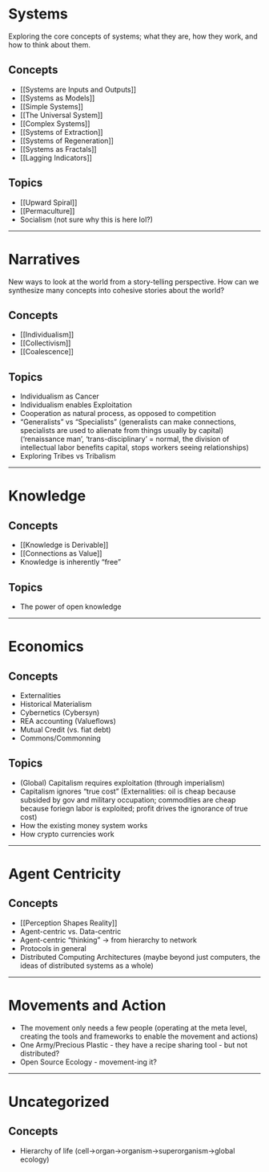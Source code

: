 # Systems
Exploring the core concepts of systems; what they are, how they work, and how to think about them.

## Concepts
- [[Systems are Inputs and Outputs]]
- [[Systems as Models]]
- [[Simple Systems]]
- [[The Universal System]]
- [[Complex Systems]]
- [[Systems of Extraction]]
- [[Systems of Regeneration]]
- [[Systems as Fractals]]
- [[Lagging Indicators]]

## Topics
- [[Upward Spiral]]
- [[Permaculture]] 
- Socialism (not sure why this is here lol?)

---

# Narratives
New ways to look at the world from a story-telling perspective. How can we synthesize many concepts into cohesive stories about the world?

## Concepts
- [[Individualism]]
- [[Collectivism]]
- [[Coalescence]]

## Topics
- Individualism as Cancer
- Individualism enables Exploitation
- Cooperation as natural process, as opposed to competition
- “Generalists” vs “Specialists” (generalists can make connections, specialists are used to alienate from things usually by capital) (‘renaissance man’, ‘trans-disciplinary’ = normal, the division of intellectual labor benefits capital, stops workers seeing relationships)
- Exploring Tribes vs Tribalism

---

# Knowledge

## Concepts
- [[Knowledge is Derivable]]
- [[Connections as Value]]
- Knowledge is inherently “free”

## Topics
- The power of open knowledge

---

# Economics

## Concepts
- Externalities
- Historical Materialism
- Cybernetics (Cybersyn)
- REA accounting (Valueflows)
- Mutual Credit (vs. fiat debt)
- Commons/Commonning

## Topics
- (Global) Capitalism requires exploitation (through imperialism)
- Capitalism ignores “true cost” (Externalities: oil is cheap because subsided by gov and military occupation; commodities are cheap because foriegn labor is exploited; profit drives the ignorance of true cost)
- How the existing money system works
- How crypto currencies work

---

# Agent Centricity

## Concepts
- [[Perception Shapes Reality]]
- Agent-centric vs. Data-centric
- Agent-centric “thinking” -> from hierarchy to network
- Protocols in general
- Distributed Computing Architectures (maybe beyond just computers, the ideas of distributed systems as a whole)

---

# Movements and Action
- The movement only needs a few people (operating at the meta level, creating the tools and frameworks to enable the movement and actions)
- One Army/Precious Plastic - they have a recipe sharing tool - but not distributed?
- Open Source Ecology - movement-ing it?

---

# Uncategorized

## Concepts
- Hierarchy of life (cell->organ->organism->superorganism->global ecology)